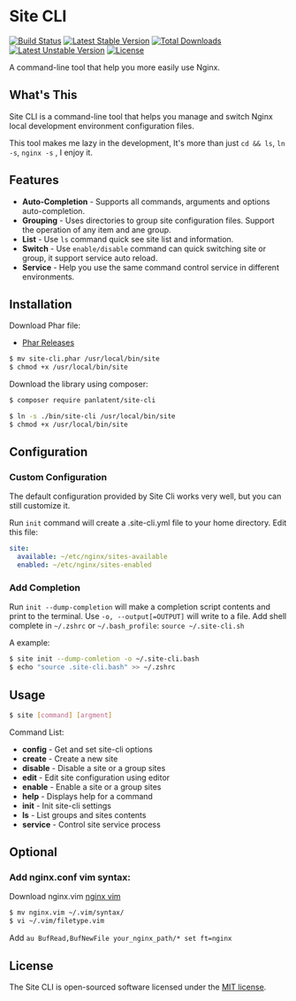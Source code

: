 Site CLI
========
[![Build Status](https://travis-ci.org/panlatent/site-cli.svg)](https://travis-ci.org/panlatent/site-cli)
[![Latest Stable Version](https://poser.pugx.org/panlatent/site-cli/v/stable.svg)](https://packagist.org/packages/panlatent/site-cli) 
[![Total Downloads](https://poser.pugx.org/panlatent/site-cli/downloads.svg)](https://packagist.org/packages/panlatent/site-cli) 
[![Latest Unstable Version](https://poser.pugx.org/panlatent/site-cli/v/unstable.svg)](https://packagist.org/packages/panlatent/site-cli) 
[![License](https://poser.pugx.org/panlatent/site-cli/license.svg)](https://packagist.org/packages/panlatent/site-cli)

A command-line tool that help you more easily use Nginx.

What's This
------------
Site CLI is a command-line tool that helps you manage and switch Nginx local development 
environment configuration files.

This tool makes me lazy in the development, It's more than just `cd && ls`, `ln -s`, `nginx -s` , I enjoy it.

Features
---------
+ **Auto-Completion** - Supports all commands, arguments and options auto-completion.
+ **Grouping** - Uses directories to group site configuration files. Support the operation of any item and ane group.
+ **List** - Use `ls` command quick see site list and information.
+ **Switch** - Use `enable/disable` command can quick switching site or group, it support service auto reload.
+ **Service** - Help you use the same command control service in different environments.

Installation
-------------
Download Phar file: 
+ [Phar Releases]((https://github.com/panlatent/site-cli/releases))

```bash
$ mv site-cli.phar /usr/local/bin/site
$ chmod +x /usr/local/bin/site
```

Download the library using composer:

```bash
$ composer require panlatent/site-cli
```

```bash
$ ln -s ./bin/site-cli /usr/local/bin/site
$ chmod +x /usr/local/bin/site
```

Configuration
-------------
### Custom Configuration

The default configuration provided by Site Cli works very well, but you can still customize it.

Run `init` command will create a .site-cli.yml file to your home directory.
Edit this file:

```yaml
site:
  available: ~/etc/nginx/sites-available
  enabled: ~/etc/nginx/sites-enabled
```

### Add Completion

Run `init --dump-completion` will make a completion script contents and print to the terminal.
Use `-o, --output[=OUTPUT]` will write to a file. 
Add shell complete in `~/.zshrc` or `~/.bash_profile`: `source ~/.site-cli.sh`

A example: 

```bash
$ site init --dump-comletion -o ~/.site-cli.bash
$ echo "source .site-cli.bash" >> ~/.zshrc
```

Usage
-----

```bash
$ site [command] [argment]
```

Command List:

+ **config**   - Get and set site-cli options
+ **create**   - Create a new site
+ **disable**  - Disable a site or a group sites
+ **edit**     - Edit site configuration using editor
+ **enable**   - Enable a site or a group sites
+ **help**     - Displays help for a command
+ **init**     - Init site-cli settings
+ **ls**       - List groups and sites contents
+ **service**  - Control site service process

Optional
---------

### Add nginx.conf vim syntax:
Download nginx.vim [nginx vim](http://www.vim.org/scripts/script.php?script_id=1886)

```bash
$ mv nginx.vim ~/.vim/syntax/
$ vi ~/.vim/filetype.vim
```
Add `au BufRead,BufNewFile your_nginx_path/* set ft=nginx`

License
-------
The Site CLI is open-sourced software licensed under the [MIT license](http://opensource.org/licenses/MIT).

